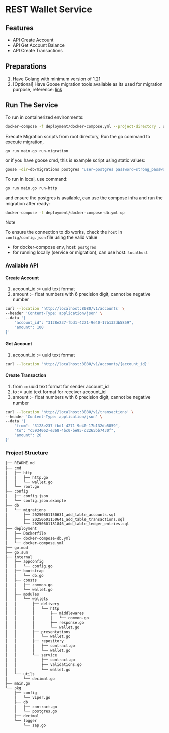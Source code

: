 # REST Wallet Service

## Features
- API Create Account
- API Get Account Balance
- API Create Transactions

## Preparations
1. Have Golang with minimum version of 1.21
2. [Optional] Have Goose migration tools available as its used for migration purpose, reference: [link](https://github.com/pressly/goose)

## Run The Service
To run in containerized environments:
```bash
docker-compose -f deployment/docker-compose.yml --project-directory . up 
```

Execute Migration scripts from root directory, 
Run the go command to execute migration,
```bash
go run main.go run-migration
```

or if you have goose cmd, this is example script using static values:
```bash
goose -dir=db/migrations postgres "user=postgres password=strong_password dbname=wallet_db sslmode=disable" up
```

To run in local, use command: 
```bash
go run main.go run-http
```
and ensure the postgres is available, can use the compose infra and run the migration after ready:
```bash
docker-compose -f deployment/docker-compose-db.yml up
```
> [!NOTE] 
> To ensure the connection to db works, check the `host` in `config/config.json` file using the valid value
> - for docker-compose env, host: `postgres`
> - for running locally (service or migration), can use host: `localhost`

### Available API
#### Create Account
1. account_id := uuid text format
2. amount := float numbers with 6 precision digit, cannot be negative number

```bash
curl --location 'http://localhost:8080/v1/accounts' \
--header 'Content-Type: application/json' \
--data '{
    "account_id": "3128e237-fbd1-4271-9e40-17b132db5859", 
    "amount": 100
}'
```

#### Get Account
1. account_id := uuid text format


```bash
curl --location 'http://localhost:8080/v1/accounts/{account_id}'
```

#### Create Transaction
1. from := uuid text format for sender account_id
2. to := uuid text format for receiver account_id 
3. amount := float numbers with 6 precision digit, cannot be negative number


```bash
curl --location 'http://localhost:8080/v1/transactions' \
--header 'Content-Type: application/json' \
--data '{
    "from": "3128e237-fbd1-4271-9e40-17b132db5859",
    "to": "c5934062-e368-4bc0-be95-c2265bb7430f",
    "amount": 20
}'
```

### Project Structure
```bash
├── README.md
├── cmd
│   ├── http
│   │   ├── http.go
│   │   └── wallet.go
│   └── root.go
├── config
│   ├── config.json
│   └── config.json.example
├── db
│   └── migrations
│       ├── 20250601150631_add_table_accounts.sql
│       ├── 20250601150641_add_table_transactions.sql
│       └── 20250601181846_add_table_ledger_entries.sql
├── deployment
│   ├── Dockerfile
│   ├── docker-compose-db.yml
│   └── docker-compose.yml
├── go.mod
├── go.sum
├── internal
│   ├── appconfig
│   │   └── config.go
│   ├── bootstrap
│   │   └── db.go
│   ├── consts
│   │   ├── common.go
│   │   └── wallet.go
│   ├── modules
│   │   └── wallets
│   │       ├── delivery
│   │       │   └── http
│   │       │       ├── middlewares
│   │       │       │   └── common.go
│   │       │       ├── response.go
│   │       │       └── wallet.go
│   │       ├── presentations
│   │       │   └── wallet.go
│   │       ├── repository
│   │       │   ├── contract.go
│   │       │   └── wallet.go
│   │       └── service
│   │           ├── contract.go
│   │           ├── validations.go
│   │           └── wallet.go
│   └── utils
│       └── decimal.go
├── main.go
└── pkg
    ├── config
    │   └── viper.go
    ├── db
    │   ├── contract.go
    │   └── postgres.go
    ├── decimal
    └── logger
        └── zap.go
```

